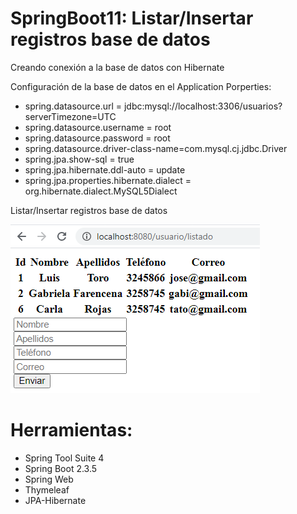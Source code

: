 # SpringBoot11: Listar/Insertar registros base de datos
Creando conexión a la base de datos con Hibernate

Configuración de la base de datos en el Application Porperties:

- spring.datasource.url = jdbc:mysql://localhost:3306/usuarios?serverTimezone=UTC
- spring.datasource.username = root
- spring.datasource.password = root
- spring.datasource.driver-class-name=com.mysql.cj.jdbc.Driver
- spring.jpa.show-sql = true
- spring.jpa.hibernate.ddl-auto = update
- spring.jpa.properties.hibernate.dialect = org.hibernate.dialect.MySQL5Dialect

Listar/Insertar registros base de datos

![](https://raw.githubusercontent.com/ctec105/SpringBoot11/master/image.png)

# Herramientas:
- Spring Tool Suite 4
- Spring Boot 2.3.5
- Spring Web 
- Thymeleaf
- JPA-Hibernate

